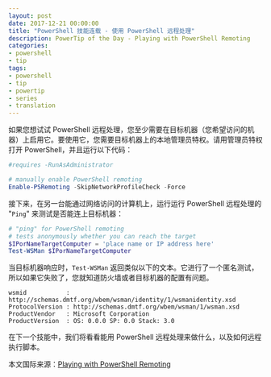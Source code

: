 ```yaml
---
layout: post
date: 2017-12-21 00:00:00
title: "PowerShell 技能连载 - 使用 PowerShell 远程处理"
description: PowerTip of the Day - Playing with PowerShell Remoting
categories:
- powershell
- tip
tags:
- powershell
- tip
- powertip
- series
- translation
---
```

如果您想试试 PowerShell 远程处理，您至少需要在目标机器（您希望访问的机器）上启用它。要使用它，您需要目标机器上的本地管理员特权。请用管理员特权打开 PowerShell，并且运行以下代码：

```powershell
#requires -RunAsAdministrator

# manually enable PowerShell remoting
Enable-PSRemoting -SkipNetworkProfileCheck -Force
```

接下来，在另一台能通过网络访问的计算机上，运行运行 PowerShell 远程处理的 "`Ping`" 来测试是否能连上目标机器：

```powershell
# "ping" for PowerShell remoting
# tests anonymously whether you can reach the target
$IPorNameTargetComputer = 'place name or IP address here'
Test-WSMan $IPorNameTargetComputer
```

当目标机器响应时，`Test-WSMan` 返回类似以下的文本。它进行了一个匿名测试，所以如果它失败了，您就知道防火墙或者目标机器的配置有问题。

    wsmid           : http://schemas.dmtf.org/wbem/wsman/identity/1/wsmanidentity.xsd
    ProtocolVersion : http://schemas.dmtf.org/wbem/wsman/1/wsman.xsd
    ProductVendor   : Microsoft Corporation
    ProductVersion  : OS: 0.0.0 SP: 0.0 Stack: 3.0 

在下一个技能中，我们将看看能用 PowerShell 远程处理来做什么，以及如何远程执行脚本。

<!--more-->
本文国际来源：[Playing with PowerShell Remoting](http://community.idera.com/powershell/powertips/b/tips/posts/playing-with-powershell-remoting)
